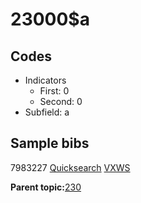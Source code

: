 # 23000$a

## Codes

-   Indicators
    -   First: 0
    -   Second: 0
-   Subfield: a

## Sample bibs

7983227 [Quicksearch](https://search.library.yale.edu/catalog/7983227) [VXWS](http://prodorbis.library.yale.edu:7014/vxws/GetHoldingsService?bibId=7983227)

**Parent topic:**[230](../../tags/230/230.md)

